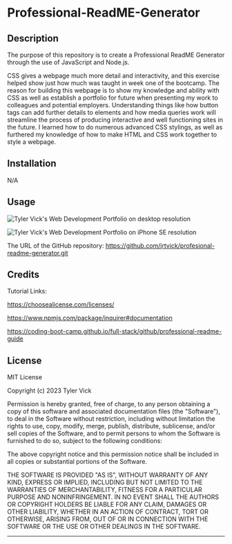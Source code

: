 # Professional-ReadME-Generator


## Description

The purpose of this repository is to create a Professional ReadME Generator through the use of JavaScript and Node.js. 

CSS gives a webpage much more detail and interactivity, and this exercise helped show just how much was taught in week one of the bootcamp. The reason for building this webpage is to show my knowledge and ability with CSS as well as establish a portfolio for future when presenting my work to colleagues and potential employers. Understanding things like how button tags can add further details to elements and how media queries work will streamline the process of producing interactive and well functioning sites in the future. I learned how to do numerous advanced CSS stylings, as well as furthered my knowledge of how to make HTML and CSS work together to style a webpage.


## Installation

N/A


## Usage

![Tyler Vick's Web Development Portfolio on desktop resolution](./assets/images/full-size-resolution-screenshot.png)

![Tyler Vick's Web Development Portfolio on iPhone SE resolution](./assets/images/iPhone-SE-resolution-screenshot.png)



The URL of the GitHub repository: https://github.com/jrtvick/profesional-readme-generator.git


## Credits

Tutorial Links:

https://choosealicense.com/licenses/

https://www.npmjs.com/package/inquirer#documentation



https://coding-boot-camp.github.io/full-stack/github/professional-readme-guide


## License

MIT License

Copyright (c) 2023 Tyler Vick

Permission is hereby granted, free of charge, to any person obtaining a copy
of this software and associated documentation files (the "Software"), to deal
in the Software without restriction, including without limitation the rights
to use, copy, modify, merge, publish, distribute, sublicense, and/or sell
copies of the Software, and to permit persons to whom the Software is
furnished to do so, subject to the following conditions:

The above copyright notice and this permission notice shall be included in all
copies or substantial portions of the Software.

THE SOFTWARE IS PROVIDED "AS IS", WITHOUT WARRANTY OF ANY KIND, EXPRESS OR
IMPLIED, INCLUDING BUT NOT LIMITED TO THE WARRANTIES OF MERCHANTABILITY,
FITNESS FOR A PARTICULAR PURPOSE AND NONINFRINGEMENT. IN NO EVENT SHALL THE
AUTHORS OR COPYRIGHT HOLDERS BE LIABLE FOR ANY CLAIM, DAMAGES OR OTHER
LIABILITY, WHETHER IN AN ACTION OF CONTRACT, TORT OR OTHERWISE, ARISING FROM,
OUT OF OR IN CONNECTION WITH THE SOFTWARE OR THE USE OR OTHER DEALINGS IN THE
SOFTWARE.

---
